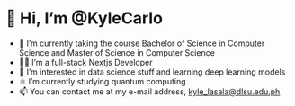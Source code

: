 # 👋 Hi, I’m @KyleCarlo
- 👀 I’m currently taking the course Bachelor of Science in Computer Science and Master of Science in Computer Science
- 🧑‍💻 I’m a full-stack Nextjs Developer
- 🌱 I’m interested in data science stuff and learning deep learning models
- ⚛️ I’m currently studying quantum computing
- 📫 You can contact me at my e-mail address, kyle_lasala@dlsu.edu.ph

<!---
KyleCarlo/KyleCarlo is a ✨ special ✨ repository because its `README.md` (this file) appears on your GitHub profile.
You can click the Preview link to take a look at your changes.
--->
